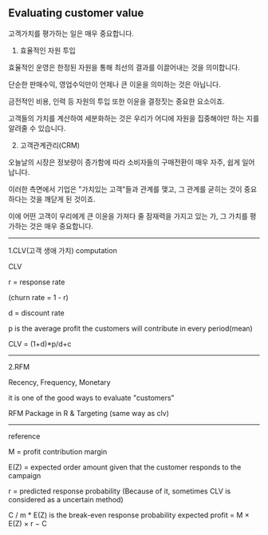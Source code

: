 ## Evaluating customer value

고겍가치를 평가하는 일은 매우 중요합니다.

1. 효율적인 자원 투입

효율적인 운영은 한정된 자원을 통해 최선의 결과를 이끌어내는 것을 의미합니다.

단순한 판매수익, 영업수익만이 언제나 큰 이윤을 의미하는 것은 아닙니다.

금전적인 비용, 인력 등 자원의 투입 또한 이윤을 결정짓는 중요한 요소이죠.

고객들의 가치를 계산하여 세분화하는 것은 우리가 어디에 자원을 집중해야만 하는 지를 알려줄 수 있습니다.

2. 고객관계관리(CRM)

오늘날의 시장은 정보량이 증가함에 따라 소비자들의 구매전환이 매우 자주, 쉽게 일어납니다.

이러한 측면에서 기업은 "가치있는 고객"들과 관계를 맺고, 그 관계를 굳히는 것이 중요하다는 것을 깨닫게 된 것이죠.

이에 어떤 고객이 우리에게 큰 이윤을 가져다 줄 잠재력을 가지고 있는 가, 그 가치를 평가하는 것은 매우 중요합니다.
__________

1.CLV(고객 생애 가치) computation

CLV

r = response rate

(churn rate = 1 - r)

d = discount rate

p is the average profit the customers will contribute in every period(mean)

CLV = (1+d)*p/d+c

__________

2.RFM

Recency, Frequency, Monetary

it is one of the good ways to evaluate "customers"

RFM Package in R & Targeting (same way as clv)

__________
reference

M = profit contribution margin

E(Z) = expected order amount given that the customer responds to the campaign

r = predicted response probability (Because of it, sometimes CLV is considered as a uncertain method)

C / m * E(Z) is the break-even response probability
expected profit = M × E(Z) × r − C

